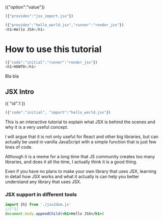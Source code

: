 ({"option":"value"})
```typescript
({"provides":"jsx_import.jsx"})
```
```typescript
({"provides":"hello_world.jsx","runner":"render_jsx"})
<h1>Hello JSX</h1>
```


# How to use this tutorial
```typescript
({"code":"initial","runner":"render_jsx"})
<h1>HOWTO</h1>
```

Bla bla

## JSX Intro

({
  "id":1
})

```typescript
({"code":"initial", "import":"hello_world.jsx"})
```

This is an interactive tutorial to explain what JSX is behind the scenes and why it is a very useful concept. 

I will argue that it is not only useful for React and other big libraries, but can actually be used in vanilla JavaScript with a simple function that is just few lines of code.

Although it is a meme for a long time that JS community creates too many libraries, and does it all the time, I actually think it is a good thing.

Even if you have no plans to make your own library that uses JSX, learning in detail how JSX works and what it actually is can help you better understand any library that uses JSX.

### JSX support in different tools

```jsx
import {h} from './jsx2dom.js'
//[^1]
document.body.appendChild(<h1>Hello JSX</h1>)
```

[^1]: comment

